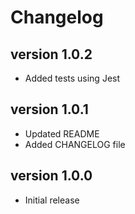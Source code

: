 # Changelog

## version 1.0.2

* Added tests using Jest


## version 1.0.1

* Updated README
* Added CHANGELOG file


## version 1.0.0

* Initial release
